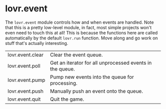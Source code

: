 <!--
category: module
-->

lovr.event
===

The `lovr.event` module controls how and when events are handled.  Note that this is a pretty
low-level module, in fact, most simple projects won't even need to touch this at all!  This is
because the functions here are called automatically by the default `lovr.run` function.  Move along
and go work on stuff that's actually interesting.

<table>
<tr>
  <td class="pre">lovr.event.clear</td>
  <td>Clear the event queue.</td>
</tr>

<tr>
  <td class="pre">lovr.event.poll</td>
  <td>Get an iterator for all unprocessed events in the queue.</td>
</tr>

<tr>
  <td class="pre">lovr.event.pump</td>
  <td>Pump new events into the queue for processing.</td>
</tr>

<tr>
  <td class="pre">lovr.event.push</td>
  <td>Manually push an event onto the queue.</td>
</tr>

<tr>
  <td class="pre">lovr.event.quit</td>
  <td>Quit the game.</td>
</tr>
</table>
